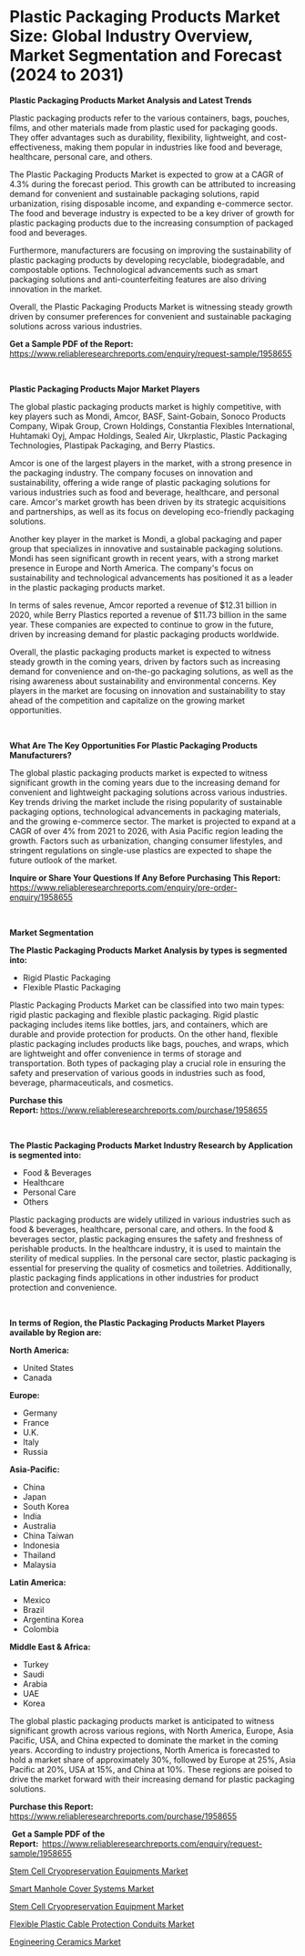 <p><h1>Plastic Packaging Products Market Size: Global Industry Overview, Market Segmentation and Forecast (2024 to 2031)</h1></p><p><strong>Plastic Packaging Products Market Analysis and Latest Trends</strong></p>
<p><p>Plastic packaging products refer to the various containers, bags, pouches, films, and other materials made from plastic used for packaging goods. They offer advantages such as durability, flexibility, lightweight, and cost-effectiveness, making them popular in industries like food and beverage, healthcare, personal care, and others.</p><p>The Plastic Packaging Products Market is expected to grow at a CAGR of 4.3% during the forecast period. This growth can be attributed to increasing demand for convenient and sustainable packaging solutions, rapid urbanization, rising disposable income, and expanding e-commerce sector. The food and beverage industry is expected to be a key driver of growth for plastic packaging products due to the increasing consumption of packaged food and beverages.</p><p>Furthermore, manufacturers are focusing on improving the sustainability of plastic packaging products by developing recyclable, biodegradable, and compostable options. Technological advancements such as smart packaging solutions and anti-counterfeiting features are also driving innovation in the market.</p><p>Overall, the Plastic Packaging Products Market is witnessing steady growth driven by consumer preferences for convenient and sustainable packaging solutions across various industries.</p></p>
<p><strong>Get a Sample PDF of the Report:&nbsp;</strong> <a href="https://www.reliableresearchreports.com/enquiry/request-sample/1958655">https://www.reliableresearchreports.com/enquiry/request-sample/1958655</a></p>
<p>&nbsp;</p>
<p><strong>Plastic Packaging Products Major Market Players</strong></p>
<p><p>The global plastic packaging products market is highly competitive, with key players such as Mondi, Amcor, BASF, Saint-Gobain, Sonoco Products Company, Wipak Group, Crown Holdings, Constantia Flexibles International, Huhtamaki Oyj, Ampac Holdings, Sealed Air, Ukrplastic, Plastic Packaging Technologies, Plastipak Packaging, and Berry Plastics.</p><p>Amcor is one of the largest players in the market, with a strong presence in the packaging industry. The company focuses on innovation and sustainability, offering a wide range of plastic packaging solutions for various industries such as food and beverage, healthcare, and personal care. Amcor's market growth has been driven by its strategic acquisitions and partnerships, as well as its focus on developing eco-friendly packaging solutions.</p><p>Another key player in the market is Mondi, a global packaging and paper group that specializes in innovative and sustainable packaging solutions. Mondi has seen significant growth in recent years, with a strong market presence in Europe and North America. The company's focus on sustainability and technological advancements has positioned it as a leader in the plastic packaging products market.</p><p>In terms of sales revenue, Amcor reported a revenue of $12.31 billion in 2020, while Berry Plastics reported a revenue of $11.73 billion in the same year. These companies are expected to continue to grow in the future, driven by increasing demand for plastic packaging products worldwide.</p><p>Overall, the plastic packaging products market is expected to witness steady growth in the coming years, driven by factors such as increasing demand for convenience and on-the-go packaging solutions, as well as the rising awareness about sustainability and environmental concerns. Key players in the market are focusing on innovation and sustainability to stay ahead of the competition and capitalize on the growing market opportunities.</p></p>
<p>&nbsp;</p>
<p><strong>What Are The Key Opportunities For Plastic Packaging Products Manufacturers?</strong></p>
<p><p>The global plastic packaging products market is expected to witness significant growth in the coming years due to the increasing demand for convenient and lightweight packaging solutions across various industries. Key trends driving the market include the rising popularity of sustainable packaging options, technological advancements in packaging materials, and the growing e-commerce sector. The market is projected to expand at a CAGR of over 4% from 2021 to 2026, with Asia Pacific region leading the growth. Factors such as urbanization, changing consumer lifestyles, and stringent regulations on single-use plastics are expected to shape the future outlook of the market.</p></p>
<p><strong>Inquire or Share Your Questions If Any Before Purchasing This Report:</strong> <a href="https://www.reliableresearchreports.com/enquiry/pre-order-enquiry/1958655">https://www.reliableresearchreports.com/enquiry/pre-order-enquiry/1958655</a></p>
<p>&nbsp;</p>
<p><strong>Market Segmentation</strong></p>
<p><strong>The Plastic Packaging Products Market Analysis by types is segmented into:</strong></p>
<p><ul><li>Rigid Plastic Packaging</li><li>Flexible Plastic Packaging</li></ul></p>
<p><p>Plastic Packaging Products Market can be classified into two main types: rigid plastic packaging and flexible plastic packaging. Rigid plastic packaging includes items like bottles, jars, and containers, which are durable and provide protection for products. On the other hand, flexible plastic packaging includes products like bags, pouches, and wraps, which are lightweight and offer convenience in terms of storage and transportation. Both types of packaging play a crucial role in ensuring the safety and preservation of various goods in industries such as food, beverage, pharmaceuticals, and cosmetics.</p></p>
<p><strong>Purchase this Report:&nbsp;</strong><a href="https://www.reliableresearchreports.com/purchase/1958655">https://www.reliableresearchreports.com/purchase/1958655</a></p>
<p>&nbsp;</p>
<p><strong>The Plastic Packaging Products Market Industry Research by Application is segmented into:</strong></p>
<p><ul><li>Food & Beverages</li><li>Healthcare</li><li>Personal Care</li><li>Others</li></ul></p>
<p><p>Plastic packaging products are widely utilized in various industries such as food & beverages, healthcare, personal care, and others. In the food & beverages sector, plastic packaging ensures the safety and freshness of perishable products. In the healthcare industry, it is used to maintain the sterility of medical supplies. In the personal care sector, plastic packaging is essential for preserving the quality of cosmetics and toiletries. Additionally, plastic packaging finds applications in other industries for product protection and convenience.</p></p>
<p>&nbsp;</p>
<p><strong>In terms of Region, the Plastic Packaging Products Market Players available by Region are:</strong></p>
<p>
    <p> <strong> North America: </strong>
        <ul>
            <li>United States</li>
            <li>Canada</li>
        </ul>
        </p> 
    <p> <strong> Europe: </strong>
        <ul>
            <li>Germany</li>
            <li>France</li>
            <li>U.K.</li>
            <li>Italy</li>
            <li>Russia</li>
        </ul>
        </p> 
    <p> <strong> Asia-Pacific: </strong>
        <ul>
            <li>China</li>
            <li>Japan</li>
            <li>South Korea</li>
            <li>India</li>
            <li>Australia</li>
            <li>China Taiwan</li>
            <li>Indonesia</li>
            <li>Thailand</li>
            <li>Malaysia</li>
        </ul>
        </p> 
    <p> <strong> Latin America: </strong>
        <ul>
            <li>Mexico</li>
            <li>Brazil</li>
            <li>Argentina Korea</li>
            <li>Colombia</li>
        </ul>
        </p> 
    <p> <strong> Middle East & Africa: </strong>
        <ul>
            <li>Turkey</li>
            <li>Saudi</li>
            <li>Arabia</li>
            <li>UAE</li>
            <li>Korea</li>
        </ul>
    </p>
    </p>
<p><p>The global plastic packaging products market is anticipated to witness significant growth across various regions, with North America, Europe, Asia Pacific, USA, and China expected to dominate the market in the coming years. According to industry projections, North America is forecasted to hold a market share of approximately 30%, followed by Europe at 25%, Asia Pacific at 20%, USA at 15%, and China at 10%. These regions are poised to drive the market forward with their increasing demand for plastic packaging solutions.</p></p>
<p><strong>Purchase this Report: </strong><a href="https://www.reliableresearchreports.com/purchase/1958655">https://www.reliableresearchreports.com/purchase/1958655</a></p>
<p>&nbsp;<strong>Get a Sample PDF of the Report:&nbsp;&nbsp;</strong><a href="https://www.reliableresearchreports.com/enquiry/request-sample/1958655">https://www.reliableresearchreports.com/enquiry/request-sample/1958655</a></p>
<p><strong></strong></p>
<p><p><a href="https://shimmer-gardenia-37a.notion.site/Stem-Cell-Cryopreservation-Equipments-Market-Size-Furnishes-Valuable-Information-Encompassing-Market-488159fd61cb415eb6b90d31e9c0659a">Stem Cell Cryopreservation Equipments Market</a></p><p><a href="https://view.publitas.com/reportprime-1/smart-manhole-cover-systems-market-size-growing-and-forecasted-for-period-from-2023-2030-and-provides-complete-market-analysis-of-this-market/">Smart Manhole Cover Systems Market</a></p><p><a href="https://meowing-lemming-dd3.notion.site/Stem-Cell-Cryopreservation-Equipment-Market-Offers-Provide-Insightful-Data-for-the-Time-Period-from--91b2d160ec754f4e915895ecb7452a3f">Stem Cell Cryopreservation Equipment Market</a></p><p><a href="https://view.publitas.com/reportprime-1/flexible-plastic-cable-protection-conduits-market-offer-valuable-insights-into-market-size-market-share-market-trends-and-projections-spanning-from-2023-to-2030/">Flexible Plastic Cable Protection Conduits Market</a></p><p><a href="https://github.com/arionmp/Market-Research-Report-List-2/blob/main/engineering-ceramics-market.md">Engineering Ceramics Market</a></p></p>